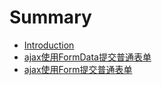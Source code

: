 # Summary

* [Introduction](README.md)
* [ajax使用FormData提交普通表单](ajaxshi-yong-formdata-ti-jiao-pu-tong-biao-dan.md)
* [ajax使用Form提交普通表单](ajaxshi-yong-form-ti-jiao-pu-tong-biao-dan.md)

